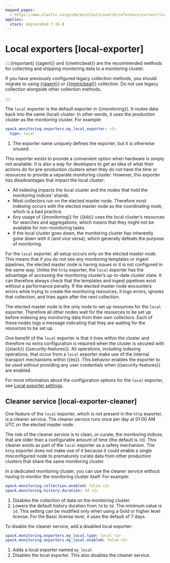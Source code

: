 ```yaml
---
mapped_pages:
  - https://www.elastic.co/guide/en/elasticsearch/reference/current/local-exporter.html
applies:
  stack: deprecated 7.16.0
---
```


# Local exporters [local-exporter]

::::{important} 
{{agent}} and {{metricbeat}} are the recommended methods for collecting and shipping monitoring data to a monitoring cluster.

If you have previously configured legacy collection methods, you should migrate to using [{{agent}}](collecting-monitoring-data-with-elastic-agent.md) or [{{metricbeat}}](collecting-monitoring-data-with-metricbeat.md) collection. Do not use legacy collection alongside other collection methods.

::::


The `local` exporter is the default exporter in {{monitoring}}. It routes data back into the same (local) cluster. In other words, it uses the production cluster as the monitoring cluster. For example:

```yaml
xpack.monitoring.exporters.my_local_exporter: <1>
  type: local
```

1. The exporter name uniquely defines the exporter, but it is otherwise unused.


This exporter exists to provide a convenient option when hardware is simply not available. It is also a way for developers to get an idea of what their actions do for pre-production clusters when they do not have the time or resources to provide a separate monitoring cluster. However, this exporter has disadvantages that impact the local cluster:

* All indexing impacts the local cluster and the nodes that hold the monitoring indices' shards.
* Most collectors run on the elected master node. Therefore most indexing occurs with the elected master node as the coordinating node, which is a bad practice.
* Any usage of {{monitoring}} for {{kib}} uses the local cluster’s resources for searches and aggregations, which means that they might not be available for non-monitoring tasks.
* If the local cluster goes down, the monitoring cluster has inherently gone down with it (and vice versa), which generally defeats the purpose of monitoring.

For the `local` exporter, all setup occurs only on the elected master node. This means that if you do not see any monitoring templates or ingest pipelines, the elected master node is having issues or it is not configured in the same way. Unlike the `http` exporter, the `local` exporter has the advantage of accessing the monitoring cluster’s up-to-date cluster state. It can therefore always check that the templates and ingest pipelines exist without a performance penalty. If the elected master node encounters errors while trying to create the monitoring resources, it logs errors, ignores that collection, and tries again after the next collection.

The elected master node is the only node to set up resources for the `local` exporter. Therefore all other nodes wait for the resources to be set up before indexing any monitoring data from their own collectors. Each of these nodes logs a message indicating that they are waiting for the resources to be set up.

One benefit of the `local` exporter is that it lives within the cluster and therefore no extra configuration is required when the cluster is secured with {{stack}} {{security-features}}. All operations, including indexing operations, that occur from a `local` exporter make use of the internal transport mechanisms within {{es}}. This behavior enables the exporter to be used without providing any user credentials when {{security-features}} are enabled.

For more information about the configuration options for the `local` exporter, see [Local exporter settings](https://www.elastic.co/guide/en/elasticsearch/reference/current/monitoring-settings.html#local-exporter-settings).

## Cleaner service [local-exporter-cleaner]

One feature of the `local` exporter, which is not present in the `http` exporter, is a cleaner service. The cleaner service runs once per day at 01:00 AM UTC on the elected master node.

The role of the cleaner service is to clean, or curate, the monitoring indices that are older than a configurable amount of time (the default is `7d`). This cleaner exists as part of the `local` exporter as a safety mechanism. The `http` exporter does not make use of it because it could enable a single misconfigured node to prematurely curate data from other production clusters that share the same monitoring cluster.

In a dedicated monitoring cluster, you can use the cleaner service without having to monitor the monitoring cluster itself. For example:

```yaml
xpack.monitoring.collection.enabled: false <1>
xpack.monitoring.history.duration: 3d <2>
```

1. Disables the collection of data on the monitoring cluster.
2. Lowers the default history duration from `7d` to `3d`. The minimum value is `1d`. This setting can be modified only when using a Gold or higher level license. For the Basic license level, it uses the default of 7 days.


To disable the cleaner service, add a disabled local exporter:

```yaml
xpack.monitoring.exporters.my_local.type: local <1>
xpack.monitoring.exporters.my_local.enabled: false <2>
```

1. Adds a local exporter named `my_local`
2. Disables the local exporter. This also disables the cleaner service.



